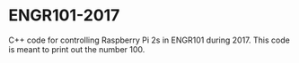 # ENGR101-2017
C++ code for controlling Raspberry Pi 2s in ENGR101 during 2017.
This code is meant to print out the number 100.
